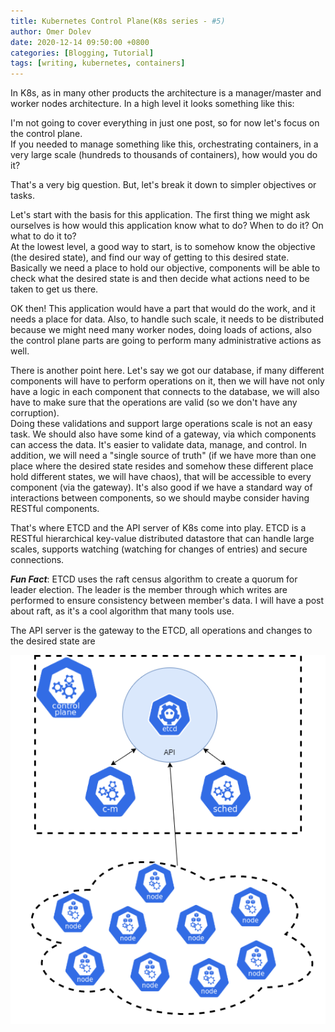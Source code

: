 ```yaml
---
title: Kubernetes Control Plane(K8s series - #5)
author: Omer Dolev
date: 2020-12-14 09:50:00 +0800
categories: [Blogging, Tutorial]
tags: [writing, kubernetes, containers]
---
```


In K8s, as in many other products the architecture is a manager/master and worker nodes architecture. In a high level it looks something like this:

I'm not going to cover everything in just one post, so for now let's focus on the control plane.  
If you needed to manage something like this, orchestrating containers, in a very large scale (hundreds to thousands of containers), how would you do it?

That's a very big question. But, let's break it down to simpler objectives or tasks.  

Let's start with the basis for this application. The first thing we might ask ourselves is how would this application know what to do? When to do it? On what to do it to?  
At the lowest level, a good way to start, is to somehow know the objective (the desired state), and find our way of getting to this desired state. Basically we need a place to hold our objective,
components will be able to check what the desired state is and then decide what actions need to be taken to get us there.

OK then! This application would have a part that would do the work, and it needs a place for data.
Also, to handle such scale, it needs to be distributed because we might need many worker nodes, doing loads of actions, also the control plane parts are going to perform many administrative actions as well.

There is another point here. Let's say we got our database, if many different components will have to perform operations on it, then we will have not only have a logic in each component that connects to the database,
we will also have to make sure that the operations are valid (so we don't have any corruption).  
Doing these validations and support large operations scale is not an easy task.
We should also have some kind of a gateway, via which components can access the data. It's easier to validate data, manage, and control.
In addition, we will need a "single source of truth" (if we have more than one place where the desired state resides and somehow these different place hold different states, we will have chaos),
that will be accessible to every component (via the gateway). It's also good if we have a standard way of interactions between components, so we should maybe consider having RESTful components.

That's where ETCD and the API server of K8s come into play. ETCD is a RESTful hierarchical key-value distributed datastore that can handle large scales, supports watching (watching for changes of entries)
and secure connections.

**_Fun Fact_**: ETCD uses the raft census algorithm to create a quorum for leader election. The leader is the member through which writes are performed to ensure consistency between member's data.
I will have a post about raft, as it's a cool algorithm that many tools use.

The API server is the gateway to the ETCD, all operations and changes to the desired state are

<img src="/assets/img/kubernetes-control-plane-1.png" alt="kubernetes-control-plane" align="middle"/>
